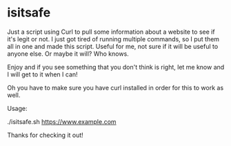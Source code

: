 # isitsafe

Just a script using Curl to pull some information about a website to see if it's legit or not. I just got tired of running multiple commands, so I put them all in one and made this script. Useful for me, not sure if it will be useful to anyone else. Or maybe it will? Who knows.

Enjoy and if you see something that you don't think is right, let me know and I will get to it when I can!

Oh you have to make sure you have curl installed in order for this to work as well.

Usage:

./isitsafe.sh https://www.example.com

Thanks for checking it out!
